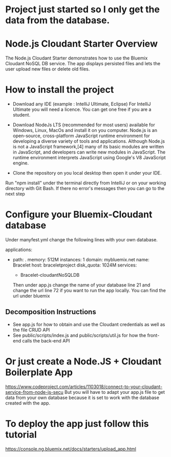 # Project just started so I only get the data from the database.

# Node.js Cloudant Starter Overview

The Node.js Cloudant Starter demonstrates how to use the Bluemix Cloudant NoSQL DB service. The app displays persisted files and lets the user upload new files or delete old files.

# How to install the project 
- Download any IDE (example : IntelliJ Ultimate, Eclipse)
For IntelliJ Ultimate you will need a licence. You can get one free if you are a student.

- Download NodeJs LTS (recommended for most users) available for Windows, Linux, MacOs and install it on you computer.
Node.js is an open-source, cross-platform JavaScript runtime environment for developing a diverse variety of tools and applications. Although Node.js is not a JavaScript framework,[4] many of its basic modules are written in JavaScript, and developers can write new modules in JavaScript. The runtime environment interprets JavaScript using Google's V8 JavaScript engine.

- Clone the repository on you local desktop then open it under your IDE.

Run "npm install" under the terminal directly from IntelliJ or on your working directory with Git Bash.
If there no error's messages then you can go to the next step

# Configure your Bluemix-Cloudant database
Under manyfest.yml change the following lines with your own database.

applications:
- path: .
  memory: 512M
  instances: 1
  domain: mybluemix.net
  name: Bracelet
  host: braceletproject
  disk_quota: 1024M
  services:
  - Bracelet-cloudantNoSQLDB
  
  Then under app.js change the name of your database line 21 and change the url line 72 if you want to run the app locally.
  You can find the url under bluemix
  
## Decomposition Instructions

* See app.js for how to obtain and use the Cloudant credentials as well as the file CRUD API
* See public/scripts/index.js and public/scripts/util.js for how the front-end calls the back-end API

# Or just create a Node.JS + Cloudant Boilerplate App
https://www.codeproject.com/articles/1103018/connect-to-your-cloudant-service-from-node-js-secu
But you will have to adapt your app.js file to get data from your own database because it is set to work with the database created with the app. 

# To deploy the app just follow this tutorial 
https://console.ng.bluemix.net/docs/starters/upload_app.html
